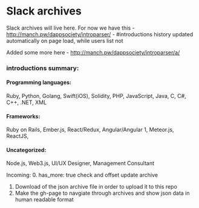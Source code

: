 # Slack archives
Slack archives will live here.
For now we have this - http://manch.pw/dappsociety/introparser/ - #introductions history updated automatically on page load, while users list not

Added some more here - http://manch.pw/dappsociety/introparser/a/

### introductions summary:
#### Programming languages:
Ruby, Python, Golang, Swift(iOS), Solidity, PHP, JavaScript, Java, C, C#, C++, .NET, XML
#### Frameworks:
Ruby on Rails, Ember.js, React/Redux, Angular/Angular 1, Meteor.js, ReactJS,
#### Uncategorized:
Node.js, Web3.js, UI/UX Designer, Management Consultant

Incoming:
0. has_more: true check and offset update archive
1. Download of the json archive file in order to upload it to this repo
2. Make the gh-page to navgiate through archives and show json data in human readable format
